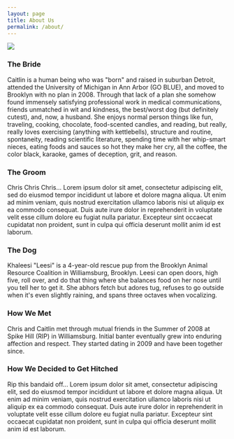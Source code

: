 ```yaml
---
layout: page
title: About Us
permalink: /about/
---
```


  <div id='content'>
  <img class='page-main' src='{{site.baseurl}}/assets/img/leesi-smile.png'>

  <h3>The Bride</h3>
	<p>Caitlin is a human being who was "born" and raised in suburban Detroit, attended the University of Michigan in Ann Arbor (GO BLUE), and moved to Brooklyn with no plan in 2008. Through that lack of a plan she somehow found immensely satisfying professional work in medical communications, friends unmatched in wit and kindness, the best/worst dog (but definitely cutest), and, now, a husband. She enjoys normal person things like fun, traveling, cooking, chocolate, food-scented candles, and reading, but really, really loves exercising (anything with kettlebells), structure and routine, spontaneity, reading scientific literature, spending time with her whip-smart nieces, eating foods and sauces so hot they make her cry, all the coffee, the color black, karaoke, games of deception, grit, and reason.</p>
  <h3>The Groom</h3>
	<p>Chris Chris Chris... Lorem ipsum dolor sit amet, consectetur adipiscing elit, sed do eiusmod tempor incididunt ut labore et dolore magna aliqua. Ut enim ad minim veniam, quis nostrud exercitation ullamco laboris nisi ut aliquip ex ea commodo consequat. Duis aute irure dolor in reprehenderit in voluptate velit esse cillum dolore eu fugiat nulla pariatur. Excepteur sint occaecat cupidatat non proident, sunt in culpa qui officia deserunt mollit anim id est laborum.</p>
  <h3>The Dog</h3>
	<p>Khaleesi "Leesi" is a 4-year-old rescue pup from the Brooklyn Animal Resource Coalition in Williamsburg, Brooklyn. Leesi can open doors, high five, roll over, and do that thing where she balances food on her nose until you tell her to get it. She abhors fetch but adores tug, refuses to go outside when it's even slightly raining, and spans three octaves when vocalizing.</p>
  <h3>How We Met</h3>
	<p>Chris and Caitlin met through mutual friends in the Summer of 2008 at Spike Hill (RIP) in Williamsburg. Initial banter eventually grew into enduring affection and respect. They started dating in 2009 and have been together since.</p>
  <h3>How We Decided to Get Hitched</h3>
	<p>Rip this bandaid off... Lorem ipsum dolor sit amet, consectetur adipiscing elit, sed do eiusmod tempor incididunt ut labore et dolore magna aliqua. Ut enim ad minim veniam, quis nostrud exercitation ullamco laboris nisi ut aliquip ex ea commodo consequat. Duis aute irure dolor in reprehenderit in voluptate velit esse cillum dolore eu fugiat nulla pariatur. Excepteur sint occaecat cupidatat non proident, sunt in culpa qui officia deserunt mollit anim id est laborum.</p>
  </div>

